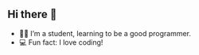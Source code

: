 ## Hi there 👋

- 👨‍🎓 I’m a student, learning to be a good programmer.
- 💻 Fun fact: I love coding! 
